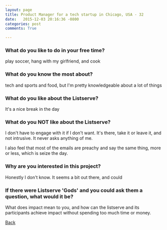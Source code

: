 ```yaml
---
layout: page
title: Product Manager for a tech startup in Chicago, USA - 32
date:   2015-12-03 20:16:36 -0800
categories: post
comments: True

---
```


### What do you like to do in your free time?
<p>play soccer, hang with my girlfriend, and cook</p>

### What do you know the most about?
<p>tech and sports and food, but I'm pretty knowledgeable about a lot of things</p>

### What do you like about the Listserve?
<p>It's a nice break in the day</p>

### What do you NOT like about the Listserve?
<p>I don't have to engage with it if I don't want. It's there, take it or leave it, and not intrusive. It never asks anything of me. 

I also feel that most of the emails are preachy and say the same thing, more or less, which is seize the day. </p>

### Why are you interested in this project?
<p>Honestly I don't know. It seems a bit out there, and could </p>

### If there were Listserve 'Gods' and you could ask them a question, what would it be?
<p>What does impact mean to you, and how can the listserve and its participants achieve impact without spending too much time or money.</p>

[Back][1]

[1]: /home/responders/all